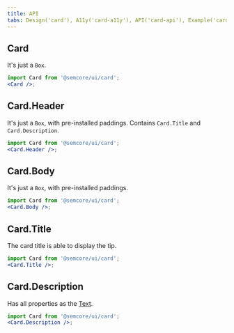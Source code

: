 ```yaml
---
title: API
tabs: Design('card'), A11y('card-a11y'), API('card-api'), Example('card-code'), Changelog('card-changelog')
---
```


## Card

It's just a `Box`.

```jsx
import Card from '@semcore/ui/card';
<Card />;
```

## Card.Header

It's just a `Box`, with pre-installed paddings. Contains `Card.Title` and `Card.Description`.

```jsx
import Card from '@semcore/ui/card';
<Card.Header />;
```

## Card.Body

It's just a `Box`, with pre-installed paddings.

```jsx
import Card from '@semcore/ui/card';
<Card.Body />;
```

## Card.Title

The card title is able to display the tip.

```jsx
import Card from '@semcore/ui/card';
<Card.Title />;
```

<TypesView type="TitleProps" :types={...types} />

## Card.Description

Has all properties as the [Text](/style/typography/typography-api/#a9dffb).

```jsx
import Card from '@semcore/ui/card';
<Card.Description />;
```

<script setup>import { data as types } from '@types.data.ts';</script>
